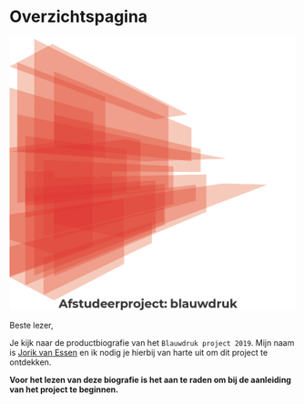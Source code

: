# Overzichtspagina

![](.gitbook/assets/hoofdbeeld.png)

Beste lezer,

Je kijk naar de productbiografie van het `Blauwdruk project 2019`.
Mijn naam is [Jorik van Essen](https://www.linkedin.com/in/jorikvanessen/) en ik nodig je hierbij van harte uit om dit project te ontdekken.



__Voor het lezen van deze biografie is het aan te raden om bij de aanleiding van het project te beginnen.__